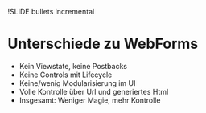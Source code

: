 !SLIDE bullets incremental
# Unterschiede zu WebForms #

* Kein Viewstate, keine Postbacks
* Keine Controls mit Lifecycle
* Keine/wenig Modularisierung im UI
* Volle Kontrolle über Url und generiertes Html
* Insgesamt: Weniger Magie, mehr Kontrolle
